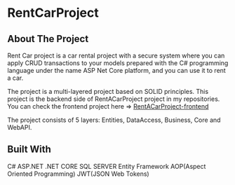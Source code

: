 # RentCarProject

## About The Project

Rent Car project is a car rental project with a secure system where you can apply CRUD transactions to your models prepared with the C# programming language under the name ASP Net Core platform, and you can use it to rent a car. 


The project is a multi-layered project based on SOLID principles. This project is the backend side of RentACarProject project in my repositories.  You can check the frontend project here => [RentACarProject-frontend](https://github.com/NecibeBusraUylas/RentACarProject-frontend)


The project consists of 5 layers: Entities, DataAccess, Business, Core and WebAPI.

## Built With

C#
ASP.NET
.NET CORE
SQL SERVER
Entity Framework
AOP(Aspect Oriented Programming)
JWT(JSON Web Tokens)
